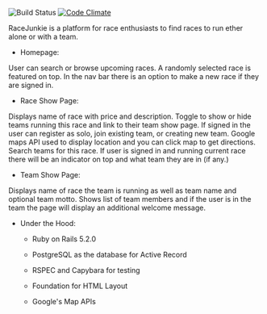 ![Build Status](https://codeship.com/projects/3ec4b280-2bd2-0136-29b8-0a7f7ac78d5b/status?branch=master)
[![Code Climate](https://codeclimate.com/github/Zeeda17/currerace/badges/gpa.svg)](https://codeclimate.com/github/Zeeda17/currerace)

RaceJunkie is a platform for race enthusiasts to find races to run ether alone or with a team.

* Homepage:

User can search or browse upcoming races. A randomly selected race is featured on top. In the nav bar there is an option to make a new race if they are signed in.

* Race Show Page:

Displays name of race with price and description. Toggle to show or hide teams running this race and link to their team show page. If signed in the user can register as solo, join existing team, or creating new team. Google maps API used to display location and you can click map to get directions. Search teams for this race. If user is signed in and running current race there will be an indicator on top and what team they are in (if any.)

* Team Show Page:

Displays name of race the team is running as well as team name and optional team motto. Shows list of team members and if the user is in the team the page will display an additional welcome message.

* Under the Hood:

  - Ruby on Rails 5.2.0

  - PostgreSQL as the database for Active Record

  - RSPEC and Capybara for testing

  - Foundation for HTML Layout

  - Google's Map APIs
